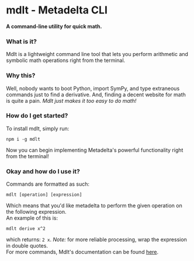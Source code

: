 # mdlt - Metadelta CLI
**A command-line utility for quick math.**  
### What is it?
Mdlt is a lightweight command line tool that lets you perform arithmetic and symbolic math operations right from the terminal.

### Why this?
Well, nobody wants to boot Python, import SymPy, and type extraneous commands just to find a derivative. And, finding a decent website for math is quite a pain. *Mdlt just makes it too easy to do math!*

### How do I get started?
To install mdlt, simply run:
```
npm i -g mdlt
```
 Now you can begin implementing Metadelta's powerful functionality right from the terminal!

### Okay and how do I use it?
Commands are formatted as such:
```
mdlt [operation] [expression]
```
Which means that you'd like metadelta to perform the given operation on the following expression.  
An example of this is:
```
mdlt derive x^2
```
which returns: `2 x`.
*Note:* for more reliable processing, wrap the expression in double quotes.  
For more commands, Mdlt's documentation can be found [here](https://github.com/aunyks/mdlt/blob/master/DOCS.md).
